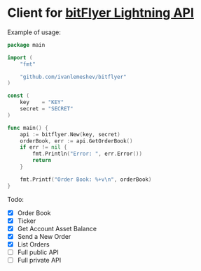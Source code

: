 # Client for [bitFlyer Lightning API](https://lightning.bitflyer.jp/docs?lang=en)

Example of usage:

```go
package main

import (
	"fmt"

	"github.com/ivanlemeshev/bitflyer"
)

const (
	key    = "KEY"
	secret = "SECRET"
)

func main() {
	api := bitflyer.New(key, secret)
	orderBook, err := api.GetOrderBook()
	if err != nil {
		fmt.Println("Error: ", err.Error())
		return
	}

	fmt.Printf("Order Book: %+v\n", orderBook)
}
```

Todo:
- [X] Order Book
- [X] Ticker
- [X] Get Account Asset Balance
- [x] Send a New Order
- [x] List Orders
- [ ] Full public API
- [ ] Full private API
